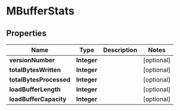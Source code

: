 # MBufferStats

## Properties
Name | Type | Description | Notes
------------ | ------------- | ------------- | -------------
**versionNumber** | **Integer** |  |  [optional]
**totalBytesWritten** | **Integer** |  |  [optional]
**totalBytesProcessed** | **Integer** |  |  [optional]
**loadBufferLength** | **Integer** |  |  [optional]
**loadBufferCapacity** | **Integer** |  |  [optional]
